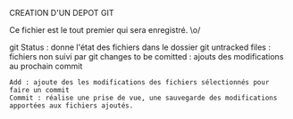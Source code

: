 CREATION D'UN DEPOT GIT

Ce fichier est le tout premier qui sera enregistré. \o/

git
    Status : donne l'état des fichiers dans le dossier git
        untracked files : fichiers non suivi par git
        changes to be comitted : ajouts des modifications au prochain commit

    Add : ajoute des les modifications des fichiers sélectionnés pour faire un commit
    Commit : réalise une prise de vue, une sauvegarde des modifications apportées aux fichiers ajoutés.


